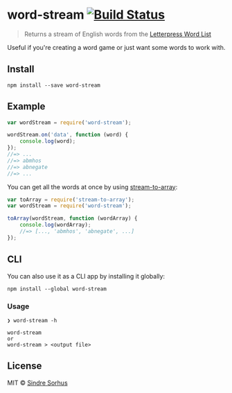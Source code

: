# word-stream [![Build Status](https://travis-ci.org/sindresorhus/word-stream.png?branch=master)](http://travis-ci.org/sindresorhus/word-stream)

> Returns a stream of English words from the [Letterpress Word List](https://github.com/atebits/Words/blob/master/Words/en.txt)

Useful if you're creating a word game or just want some words to work with.


## Install

```
npm install --save word-stream
```


## Example

```js
var wordStream = require('word-stream');

wordStream.on('data', function (word) {
	console.log(word);
});
//=> ...
//=> abmhos
//=> abnegate
//=> ...
```

You can get all the words at once by using [stream-to-array](https://github.com/stream-utils/stream-to-array):

```js
var toArray = require('stream-to-array');
var wordStream = require('word-stream');

toArray(wordStream, function (wordArray) {
	console.log(wordArray);
	//=> [..., 'abmhos', 'abnegate', ...]
});
```


## CLI

You can also use it as a CLI app by installing it globally:

```
npm install --global word-stream
```

### Usage

```
❯ word-stream -h

word-stream
or
word-stream > <output file>
```


## License

MIT © [Sindre Sorhus](http://sindresorhus.com)
